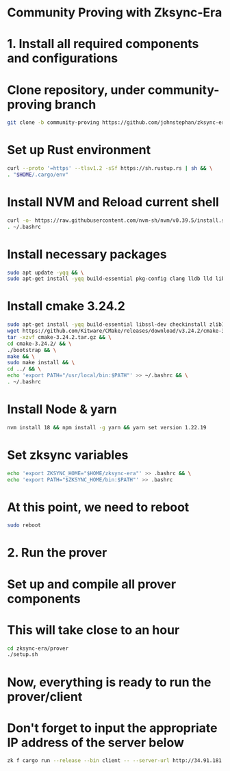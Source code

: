 # Community Proving with Zksync-Era

# 1. Install all required components and configurations

# Clone repository, under community-proving branch
```bash
git clone -b community-proving https://github.com/johnstephan/zksync-era.git
```

# Set up Rust environment
```bash
curl --proto '=https' --tlsv1.2 -sSf https://sh.rustup.rs | sh && \
. "$HOME/.cargo/env"
```

# Install NVM and Reload current shell
```bash
curl -o- https://raw.githubusercontent.com/nvm-sh/nvm/v0.39.5/install.sh | bash
. ~/.bashrc
```

# Install necessary packages
```bash
sudo apt update -yqq && \
sudo apt-get install -yqq build-essential pkg-config clang lldb lld libssl-dev
```

# Install cmake 3.24.2
```bash
sudo apt-get install -yqq build-essential libssl-dev checkinstall zlib1g-dev libssl-dev && \
wget https://github.com/Kitware/CMake/releases/download/v3.24.2/cmake-3.24.2.tar.gz && \
tar -xzvf cmake-3.24.2.tar.gz && \
cd cmake-3.24.2/ && \
./bootstrap && \
make && \
sudo make install && \
cd ../ && \
echo 'export PATH="/usr/local/bin:$PATH"' >> ~/.bashrc && \
. ~/.bashrc
```

# Install Node & yarn
```bash
nvm install 18 && npm install -g yarn && yarn set version 1.22.19
```

# Set zksync variables
```bash
echo 'export ZKSYNC_HOME="$HOME/zksync-era"' >> .bashrc && \
echo 'export PATH="$ZKSYNC_HOME/bin:$PATH"' >> .bashrc
```

# At this point, we need to reboot
```bash
sudo reboot
```

# 2. Run the prover

# Set up and compile all prover components
# This will take close to an hour
```bash
cd zksync-era/prover
./setup.sh
```

# Now, everything is ready to run the prover/client
# Don't forget to input the appropriate IP address of the server below
```bash
zk f cargo run --release --bin client -- --server-url http://34.91.181.4:3030
```